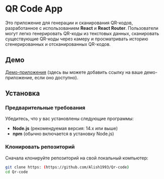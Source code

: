 # QR Code App  

Это приложение для генерации и сканирования QR-кодов, разработанное с использованием **React** и **React Router**. Пользователи могут легко генерировать QR-коды из текстовых данных, сканировать существующие QR-коды через камеру и просматривать историю сгенерированных и отсканированных QR-кодов.  

## Демо  

[Демо-приложения](https://example.com) (здесь вы можете добавить ссылку на ваше демо-приложение, если оно доступно).  

## Установка  

### Предварительные требования  

Убедитесь, что у вас установлены следующие программы:  
- **Node.js** (рекомендуемая версия: 14.x или выше)  
- **npm** (обычно включается в установку Node.js)  

### Клонировать репозиторий  

Сначала клонируйте репозиторий на свой локальный компьютер:  

```bash  
git clone https: (https://github.com/Alish1993/Qr-code)
cd Qr-code

